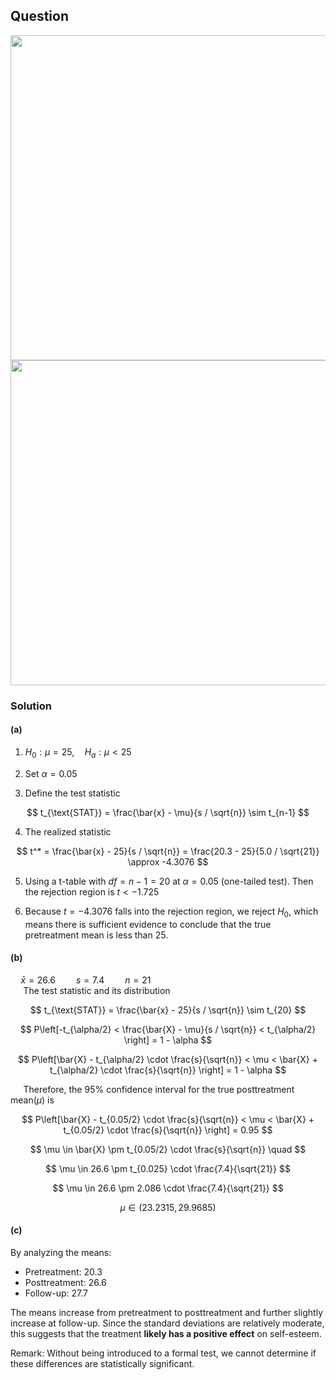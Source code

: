 ## Question 
<img width="520" src="https://github.com/user-attachments/assets/ef6daeb5-3d18-4562-9bcf-6b0880c1acfa"/> 

<br>

<img width="520" src="https://github.com/user-attachments/assets/14625d99-87a3-4b4e-b845-7a1b7323e7f5" />

### Solution
#### (a)  
 
1. $H_0: \mu = 25, \quad H_a: \mu < 25$

2. Set $\alpha = 0.05$

3. Define the test statistic

$$
t_{\text{STAT}} = \frac{\bar{x} - \mu}{s / \sqrt{n}} \sim t_{n-1}
$$

4. The realized statistic

$$
t^* = \frac{\bar{x} - 25}{s / \sqrt{n}} = \frac{20.3 - 25}{5.0 / \sqrt{21}} \approx -4.3076
$$

5. Using a t-table with $df = n - 1 = 20$ at $\alpha = 0.05$ (one-tailed test). 
   Then the rejection region is $t < -1.725$

6. Because $t=-4.3076$ falls into the rejection region, we reject $H_0$, which means there is sufficient evidence to conclude that the true pretreatment mean is less than 25.
  
#### (b)  
$\quad \bar{x} = 26.6 \quad  \quad s = 7.4 \quad  \quad n = 21$  
$\quad$ The test statistic and its distribution  

$$
t_{\text{STAT}} = \frac{\bar{x} - 25}{s / \sqrt{n}} \sim t_{20}
$$

$$
P\left[-t_{\alpha/2} < \frac{\bar{X} - \mu}{s / \sqrt{n}} < t_{\alpha/2} \right] = 1 - \alpha
$$

$$
P\left[\bar{X} - t_{\alpha/2} \cdot \frac{s}{\sqrt{n}} < \mu < \bar{X} + t_{\alpha/2} \cdot \frac{s}{\sqrt{n}} \right] = 1 - \alpha
$$

$\quad$ Therefore, the 95% confidence interval for the true posttreatment mean($\mu$) is 

$$
P\left[\bar{X} - t_{0.05/2} \cdot \frac{s}{\sqrt{n}} < \mu < \bar{X} + t_{0.05/2} \cdot \frac{s}{\sqrt{n}} \right] = 0.95
$$

$$
\mu \in \bar{X} \pm t_{0.05/2} \cdot \frac{s}{\sqrt{n}} \quad  
$$

$$
\mu \in 26.6 \pm t_{0.025} \cdot \frac{7.4}{\sqrt{21}}
$$

$$
\mu \in 26.6 \pm 2.086 \cdot \frac{7.4}{\sqrt{21}}
$$

$$
\mu \in (23.2315,29.9685)
$$

#### (c) 
By analyzing the means:  
- Pretreatment: $20.3$  
- Posttreatment: $26.6$  
- Follow-up: $27.7$  

The means increase from pretreatment to posttreatment and further slightly increase at follow-up. Since the standard deviations are relatively moderate, this suggests that the treatment **likely has a positive effect** on self-esteem.  

Remark: Without being introduced to a formal test, we cannot determine if these differences are statistically significant.

